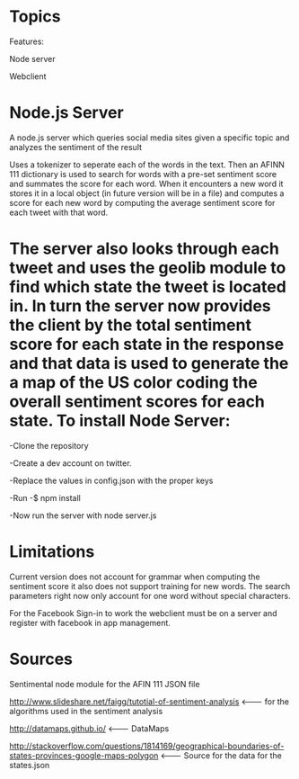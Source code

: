 Topics
======
Features:

Node server

Webclient

Node.js Server
======
A node.js server which queries social media sites given a specific topic and analyzes the sentiment of the result

Uses a tokenizer to seperate each of the words in the text. Then an AFINN 111 dictionary is used to search for words with a pre-set sentiment score and summates the score for each word. When it  encounters a new word it stores it in a local object (in future version will be in a file) and computes a score for each new word by computing the average sentiment score for each tweet with that word.

The server also looks through each tweet and uses the geolib module to find which state the tweet is located in. In turn the server now provides the client by the total sentiment score for each state in the response and that data is used to generate the a map of the US color coding the overall sentiment scores for each state. 
To install Node Server:
======
  -Clone the repository

  -Create a dev account on twitter.
  
  -Replace the values in config.json with the proper keys
  
  -Run -$ npm install
  
  -Now run the server with node server.js

Limitations
======
Current version does not account for grammar when computing the sentiment score it also does not support training for new words.
The search parameters right now only account for one word without special characters.

For the Facebook Sign-in to work the webclient must be on a server and register with facebook in app management. 

Sources
=======
Sentimental node module for the AFIN 111 JSON file 

http://www.slideshare.net/faigg/tutotial-of-sentiment-analysis <--- for the algorithms used in the sentiment analysis

http://datamaps.github.io/ <--- DataMaps 

http://stackoverflow.com/questions/1814169/geographical-boundaries-of-states-provinces-google-maps-polygon <--- Source for the data for the states.json

